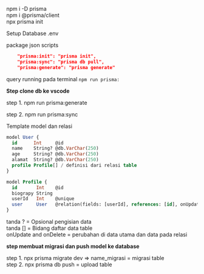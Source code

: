 npm i -D prisma <br>
npm i @prisma/client<br>
npx prisma init<br>

Setup Database .env

package json scripts

```json
    "prisma:init": "prisma init",
    "prisma:sync": "prisma db pull",
    "prisma:generate": "prisma generate"
```

query running pada terminal `npm run prisma:`<br>

**Step clone db ke vscode**

step 1. npm run prisma:generate

step 2. npm run prisma:sync<br>

Template model dan relasi<br>

```sql
model User {
  id      Int     @id
  name    String? @db.VarChar(250)
  age     String? @db.VarChar(250)
  alamat  String? @db.VarChar(250)
  profile Profile[] / definisi dari relasi table
}

model Profile {
  id       Int    @id
  biograpy String
  userId   Int    @unique
  user     User   @relation(fields: [userId], references: [id], onUpdate:Cascade, onDelete:Cascade )
}
```

tanda ? = Opsional pengisian data<br>
tanda [] = Bidang daftar data table<br>
onUpdate and onDelete = perubahan di data utama dan data pada relasi<br>

**step membuat migrasi dan push model ke database**

step 1. npx prisma migrate dev => name_migrasi = migrasi table<br>
step 2. npx prisma db push = upload table
